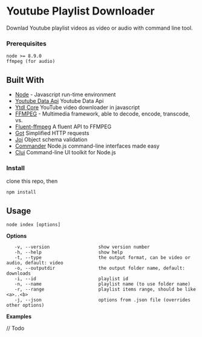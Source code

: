 # Youtube Playlist Downloader

Downlad Youtube playlist videos as video or audio with command line tool.

### Prerequisites

```
node >= 8.9.0
ffmpeg (for audio)
```

## Built With

* [Node](https://nodejs.org) - Javascript run-time environment
* [Youtube Data Api](https://developers.google.com/youtube/v3/docs/) Youtube Data Api
* [Ytdl Core](https://github.com/fent/node-ytdl-core) YouTube video downloader in javascript
* [FFMPEG](https://ffmpeg.org/download.html) - Multimedia framework, able to decode, encode, transcode, vs.
* [Fluent-ffmpeg](https://github.com/fluent-ffmpeg/node-fluent-ffmpeg) A fluent API to FFMPEG
* [Got](https://github.com/sindresorhus/got) Simplified HTTP requests
* [Joi](https://github.com/hapijs/joi) Object schema validation
* [Commander](https://github.com/tj/commander.js) Node.js command-line interfaces made easy
* [Clui](https://github.com/nathanpeck/clui) Command-line UI toolkit for Node.js

### Install

clone this repo, then
```
npm install
```

## Usage

`node index [options]`

__Options__

       -v, --version                  show version number
       -h, --help                     show help
       -t, --type                     the output format, can be video or audio, default: video
       -o, --outputdir                the output folder name, default: downloads
       -i, --id                       playlist id
       -n, --name                     playlist name (to use folder name)
       -r, --range                    playlist items range, should be like <a>..<b>
       -j, --json                     options from .json file (overrides other options)

__Examples__

// Todo

